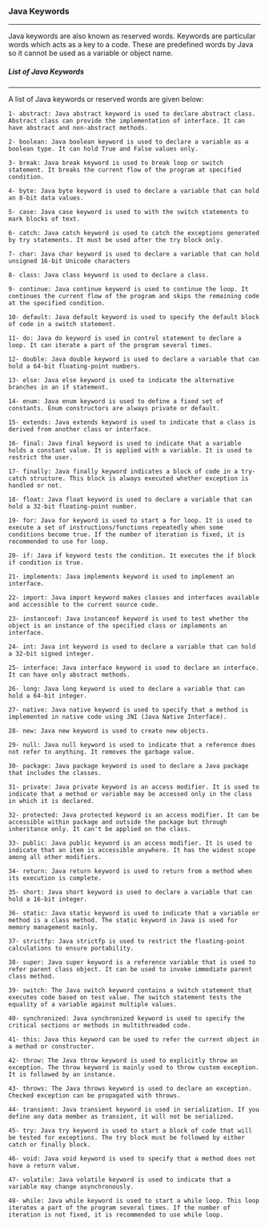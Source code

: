 ### Java Keywords

--------

Java keywords are also known as reserved words. Keywords are particular words which acts as a key to a code. These are predefined words by Java so it cannot be used as a variable or object name.

##### List of Java Keywords

---

A list of Java keywords or reserved words are given below:

    1- abstract: Java abstract keyword is used to declare abstract class. Abstract class can provide the implementation of interface. It can have abstract and non-abstract methods.
    
    2- boolean: Java boolean keyword is used to declare a variable as a boolean type. It can hold True and False values only.
    
    3- break: Java break keyword is used to break loop or switch statement. It breaks the current flow of the program at specified condition.
    
    4- byte: Java byte keyword is used to declare a variable that can hold an 8-bit data values.
    
    5- case: Java case keyword is used to with the switch statements to mark blocks of text.
    
    6- catch: Java catch keyword is used to catch the exceptions generated by try statements. It must be used after the try block only.
    
    7- char: Java char keyword is used to declare a variable that can hold unsigned 16-bit Unicode characters
    
    8- class: Java class keyword is used to declare a class.
    
    9- continue: Java continue keyword is used to continue the loop. It continues the current flow of the program and skips the remaining code at the specified condition.
    
    10- default: Java default keyword is used to specify the default block of code in a switch statement.
    
    11- do: Java do keyword is used in control statement to declare a loop. It can iterate a part of the program several times.
    
    12- double: Java double keyword is used to declare a variable that can hold a 64-bit floating-point numbers.
    
    13- else: Java else keyword is used to indicate the alternative branches in an if statement.
    
    14- enum: Java enum keyword is used to define a fixed set of constants. Enum constructors are always private or default.
    
    15- extends: Java extends keyword is used to indicate that a class is derived from another class or interface.
    
    16- final: Java final keyword is used to indicate that a variable holds a constant value. It is applied with a variable. It is used to restrict the user.
    
    17- finally: Java finally keyword indicates a block of code in a try-catch structure. This block is always executed whether exception is handled or not.
    
    18- float: Java float keyword is used to declare a variable that can hold a 32-bit floating-point number.
    
    19- for: Java for keyword is used to start a for loop. It is used to execute a set of instructions/functions repeatedly when some conditions become true. If the number of iteration is fixed, it is recommended to use for loop.
    
    20- if: Java if keyword tests the condition. It executes the if block if condition is true.
    
    21- implements: Java implements keyword is used to implement an interface.
    
    22- import: Java import keyword makes classes and interfaces available and accessible to the current source code.
    
    23- instanceof: Java instanceof keyword is used to test whether the object is an instance of the specified class or implements an interface.
    
    24- int: Java int keyword is used to declare a variable that can hold a 32-bit signed integer.
    
    25- interface: Java interface keyword is used to declare an interface. It can have only abstract methods.
    
    26- long: Java long keyword is used to declare a variable that can hold a 64-bit integer.
    
    27- native: Java native keyword is used to specify that a method is implemented in native code using JNI (Java Native Interface).
    
    28- new: Java new keyword is used to create new objects.
    
    29- null: Java null keyword is used to indicate that a reference does not refer to anything. It removes the garbage value.
    
    30- package: Java package keyword is used to declare a Java package that includes the classes.
    
    31- private: Java private keyword is an access modifier. It is used to indicate that a method or variable may be accessed only in the class in which it is declared.
    
    32- protected: Java protected keyword is an access modifier. It can be accessible within package and outside the package but through inheritance only. It can't be applied on the class.
    
    33- public: Java public keyword is an access modifier. It is used to indicate that an item is accessible anywhere. It has the widest scope among all other modifiers.
    
    34- return: Java return keyword is used to return from a method when its execution is complete.
    
    35- short: Java short keyword is used to declare a variable that can hold a 16-bit integer.
    
    36- static: Java static keyword is used to indicate that a variable or method is a class method. The static keyword in Java is used for memory management mainly.
    
    37- strictfp: Java strictfp is used to restrict the floating-point calculations to ensure portability.
    
    38- super: Java super keyword is a reference variable that is used to refer parent class object. It can be used to invoke immediate parent class method.
    
    39- switch: The Java switch keyword contains a switch statement that executes code based on test value. The switch statement tests the equality of a variable against multiple values.
    
    40- synchronized: Java synchronized keyword is used to specify the critical sections or methods in multithreaded code.
    
    41- this: Java this keyword can be used to refer the current object in a method or constructor.
    
    42- throw: The Java throw keyword is used to explicitly throw an exception. The throw keyword is mainly used to throw custom exception. It is followed by an instance.
    
    43- throws: The Java throws keyword is used to declare an exception. Checked exception can be propagated with throws.
    
    44- transient: Java transient keyword is used in serialization. If you define any data member as transient, it will not be serialized.
    
    45- try: Java try keyword is used to start a block of code that will be tested for exceptions. The try block must be followed by either catch or finally block.
    
    46- void: Java void keyword is used to specify that a method does not have a return value.
    
    47- volatile: Java volatile keyword is used to indicate that a variable may change asynchronously.
    
    48- while: Java while keyword is used to start a while loop. This loop iterates a part of the program several times. If the number of iteration is not fixed, it is recommended to use while loop.
